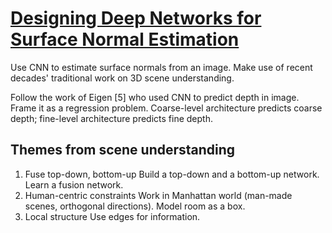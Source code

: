 # [Designing Deep Networks for Surface Normal Estimation](https://arxiv.org/abs/1411.4958)

Use CNN to estimate surface normals from an image. Make use of recent decades' traditional work on 3D scene understanding.

Follow the work of Eigen [5] who used CNN to predict depth in image. Frame it as a regression problem. Coarse-level architecture predicts coarse depth; fine-level architecture predicts fine depth.

## Themes from scene understanding

1. Fuse top-down, bottom-up
Build a top-down and a bottom-up network. Learn a fusion network.
2. Human-centric constraints
Work in Manhattan world (man-made scenes, orthogonal directions). Model room as a box.
3. Local structure
Use edges for information.
<!--stackedit_data:
eyJoaXN0b3J5IjpbODQxMDY5NTk4LDEyMzE1NzQ1MDddfQ==
-->